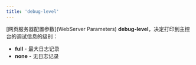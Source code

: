 ```yaml
---
title: 'debug-level'
---
```


[网页服务器配置参数](WebServer Parameters) **debug-level**，决定打印到主控台的调试信息的级别：

* **full** - 最大日志记录
* **none** - 无日志记录
